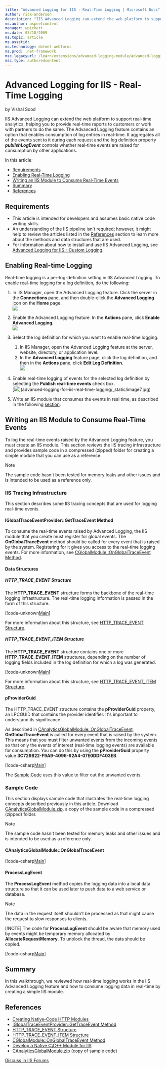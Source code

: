 ```yaml
---
title: "Advanced Logging for IIS - Real-Time Logging | Microsoft Docs"
author: rick-anderson
description: "IIS Advanced Logging can extend the web platform to support real-time analytics, helping you to provide real-time reports to customers or work with partners..."
ms.author: aspnetcontent
manager: wpickett
ms.date: 03/18/2009
ms.topic: article
ms.assetid: 
ms.technology: dotnet-webforms
ms.prod: .net-framework
msc.legacyurl: /learn/extensions/advanced-logging-module/advanced-logging-for-iis-real-time-logging
msc.type: authoredcontent
---
```

Advanced Logging for IIS - Real-Time Logging
====================
by Vishal Sood

IIS Advanced Logging can extend the web platform to support real-time analytics, helping you to provide real-time reports to customers or work with partners to do the same. The Advanced Logging feature contains an option that enables consumption of log entries in real-time. It aggregates all of the events sent to it during each request and the log definition property ***publishLogEvent*** controls whether real-time events are raised for consumption by other applications.

In this article:

- [Requirements](advanced-logging-for-iis-real-time-logging.md#requirements)
- [Enabling Real-Time Logging](advanced-logging-for-iis-real-time-logging.md#about)
- [Writing an IIS Module to Consume Real-Time Events](advanced-logging-for-iis-real-time-logging.md#module)
- [Summary](advanced-logging-for-iis-real-time-logging.md#summary)
- [References](advanced-logging-for-iis-real-time-logging.md#references)

<a id="requirements"></a>

## Requirements

- This article is intended for developers and assumes basic native code writing skills.
- An understanding of the IIS pipeline isn't required; however, it might help to review the articles listed in the [References](advanced-logging-for-iis-real-time-logging.md#references) section to learn more about the methods and data structures that are used.
- For information about how to install and use IIS Advanced Logging, see [Advanced Logging for IIS - Custom Logging](advanced-logging-for-iis-custom-logging.md).

## Enabling Real-time Logging

Real-time logging is a per-log-definition setting in IIS Advanced Logging. To enable real-time logging for a log definition, do the following:

1. In IIS Manager, open the Advanced Logging feature. Click the server in the **Connections** pane, and then double-click the **Advanced Logging** icon on the **Home** page.  
    [![](advanced-logging-for-iis-real-time-logging/_static/image2.jpg)](advanced-logging-for-iis-real-time-logging/_static/image1.jpg)
2. Enable the Advanced Logging feature. In the **Actions** pane, click **Enable Advanced Logging**.  
    [![](advanced-logging-for-iis-real-time-logging/_static/image4.jpg)](advanced-logging-for-iis-real-time-logging/_static/image3.jpg)
3. Select the log definition for which you want to enable real-time logging.

    1. In IIS Manager, open the Advanced Logging feature at the server, website, directory, or application level.
    2. In the **Advanced Logging** feature page, click the log definition, and then in the **Actions** pane, click **Edit Log Definition**.  
        [![](advanced-logging-for-iis-real-time-logging/_static/image6.jpg)](advanced-logging-for-iis-real-time-logging/_static/image5.jpg)
4. Enable real-time logging of events for the selected log definition by selecting the **Publish real-time events** check box.  
    [[![](advanced-logging-for-iis-real-time-logging/_static/image9.jpg)](advanced-logging-for-iis-real-time-logging/_static/image8.jpg)](advanced-logging-for-iis-real-time-logging/_static/image7.jpg)
5. Write an IIS module that consumes the events in real time, as described in the following [section](advanced-logging-for-iis-real-time-logging.md#module).

<a id="module"></a>

## Writing an IIS Module to Consume Real-Time Events

To log the real-time events raised by the Advanced Logging feature, you must create an IIS module. This section reviews the IIS tracing infrastructure and provides sample code in a compressed (zipped) folder for creating a simple module that you can use as a reference.

> [!NOTE]
> The sample code hasn't been tested for memory leaks and other issues and is intended to be used as a reference only.


### IIS Tracing Infrastructure

This section describes some IIS tracing concepts that are used for logging real-time events.

#### IGlobalTraceEventProvider::GetTraceEvent Method

To consume the real-time events raised by Advanced Logging, the IIS module that you create must register for global events. The **OnGlobalTraceEvent** method should be called for every event that is raised by the system. Registering for it gives you access to the real-time logging events. For more information, see [CGlobalModule::OnGlobalTraceEvent Method](https://go.microsoft.com/?linkid=9656643).

#### Data Structures

##### HTTP\_TRACE\_EVENT Structure

The **HTTP\_TRACE\_EVENT** structure forms the backbone of the real-time logging infrastructure. The real-time logging information is passed in the form of this structure.


[!code-unknown[Main](advanced-logging-for-iis-real-time-logging/samples/sample-127282-1.unknown)]


For more information about this structure, see [HTTP\_TRACE\_EVENT Structure](https://go.microsoft.com/?linkid=9656644).

##### HTTP\_TRACE\_EVENT\_ITEM Structure

The **HTTP\_TRACE\_EVENT** structure contains one or more **HTTP\_TRACE\_EVENT\_ITEM** structures, depending on the number of logging fields included in the log definition for which a log was generated.


[!code-unknown[Main](advanced-logging-for-iis-real-time-logging/samples/sample-127282-2.unknown)]


For more information about this structure, see [HTTP\_TRACE\_EVENT\_ITEM Structure](https://go.microsoft.com/?linkid=9656645).

#### pProviderGuid

The HTTP\_TRACE\_EVENT structure contains the **pProviderGuid** property, an LPCGUID that contains the provider identifier. It's important to understand its significance.

As described in [CAnalyticsGlobalModule::OnGlobalTraceEvent](advanced-logging-for-iis-real-time-logging.md#canalyticsglobalmodule), **OnGlobalTraceEvent** is called for every event that is raised by the system. This means that you must filter unwanted events from the incoming events so that only the events of interest (real-time logging events) are available for consumption. You can do this by using the **pProviderGuid** property value **3C729B22-F9A9-4096-92A4-07E0DDF403EB**.


[!code-csharp[Main](advanced-logging-for-iis-real-time-logging/samples/sample3.cs)]


The [Sample Code](advanced-logging-for-iis-real-time-logging.md#samplecode) uses this value to filter out the unwanted events.

<a id="samplecode"></a>

### Sample Code

This section displays sample code that illustrates the real-time logging concepts described previously in this article. Download [CAnalyticsGlobalModule.zip](advanced-logging-for-iis-real-time-logging/_static/advanced-logging-for-iis---real-time-logging-581-canalyticsglobalmodule1.zip), a copy of the sample code in a compressed (zipped) folder.

> [!NOTE]
> The sample code hasn't been tested for memory leaks and other issues and is intended to be used as a reference only.


<a id="canalyticsglobalmodule"></a>

#### CAnalyticsGlobalModule::OnGlobalTraceEvent


[!code-csharp[Main](advanced-logging-for-iis-real-time-logging/samples/sample4.cs)]


#### ProcessLogEvent

The **ProcessLogEvent** method copies the logging data into a local data structure so that it can be used later to push data to a web service or database.

> [!NOTE]
> The data in the request itself shouldn't be processed as that might cause the request to slow responses to clients.
> 
> [!NOTE]
> The code for **ProcessLogEvent** should be aware that memory used by events might be temporary memory allocated by **AllocateRequestMemory**. To unblock the thread, the data should be copied.


[!code-csharp[Main](advanced-logging-for-iis-real-time-logging/samples/sample5.cs)]

<a id="summary"></a>

## Summary

In this walkthrough, we reviewed how real-time logging works in the IIS Advanced Logging feature and how to consume logging data in real-time by creating a simple IIS module.

<a id="references"></a>

## References

- [Creating Native-Code HTTP Modules](https://go.microsoft.com/?linkid=9656646)
- [IGlobalTraceEventProvider::GetTraceEvent Method](https://go.microsoft.com/?linkid=9656647)
- [HTTP\_TRACE\_EVENT Structure](https://go.microsoft.com/?linkid=9656644)
- [HTTP\_TRACE\_EVENT\_ITEM Structure](https://go.microsoft.com/?linkid=9656645)
- [CGlobalModule::OnGlobalTraceEvent Method](https://go.microsoft.com/?linkid=9656643)
- [Develop a Native C\C++ Module for IIS](https://go.microsoft.com/?linkid=9656651)
- [CAnalyticsGlobalModule.zip](advanced-logging-for-iis-real-time-logging/_static/advanced-logging-for-iis---real-time-logging-581-canalyticsglobalmodule2.zip) (copy of sample code)
  
  
[Discuss in IIS Forums](https://forums.iis.net/1160.aspx)